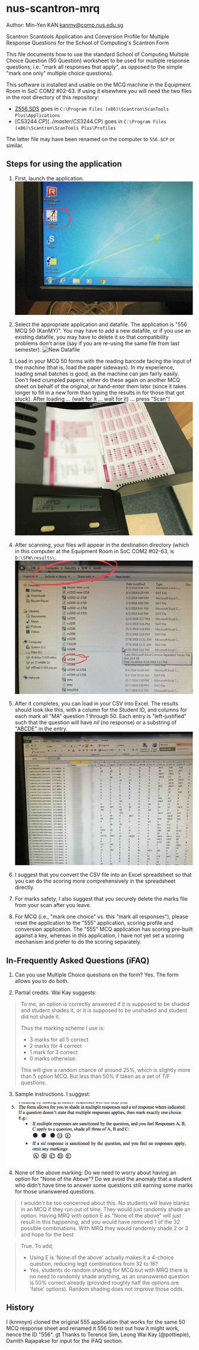 # nus-scantron-mrq

Author: Min-Yen KAN <kanmy@comp.nus.edu.sg>

Scantron Scantools Application and Conversion Profile for Multiple Response Questions for the School of Computing's Scantron Form

This file documents how to use the standard School of Computing Multiple Choice Question (50 Question) worksheet to be used for multiple response questions; i.e. "mark all responses that apply", as opposed to the simple "mark one only" multiple choice questions).

This software is installed and usable on the MCQ machine in the Equipment Room in SoC COM2 #02-63.  If using it elsewhere you will need the two files in the root directory of this repository:

* [Z556.SDS](../master/Z556.SDS) goes in `C:\Program Files (x86)\Scantron\ScanTools Plus\Applications`
* [CS3244.$CP](../master/CS3244.$CP) goes in `C:\Program Files (x86)\Scantron\ScanTools Plus\Profiles`

The latter file may have been renamed on the computer to `556.$CP` or similar.

## Steps for using the application

1. First, launch the application.
   ![Scantools Icon](https://github.com/knmnyn/nus-scantron-mrq/blob/master/images/scantool.jpg?raw=true "Scantool Icon")
2. Select the appropriate application and datafile.  The application is "556 MCQ 50 (KanMY)".  You may have to add a new datafile, or if you use an existing datafile, you may have to delete it so that compatibility problems don't arise (say if you are re-using the same file from last semester).
   ![New Datafile](https://github.com/knmnyn/nus-scantron-mrq/blob/master/images/newdf.jpg?raw=true "New Datafile")
3. Load in your MCQ 50 forms with the reading barcode facing the input of the machine (that is, load the paper sideways).  In my experience, loading small batches is good, as the machine can jam fairly easily.  Don't feed crumpled papers; either do these again on another MCQ sheet on behalf of the original, or hand-enter them later (since it takes longer to fill in a new form than typing the results in for those that got stuck).  After loading ... (wait for it ... wait for it) ... press "Scan"!
   ![Load the Scanner](https://github.com/knmnyn/nus-scantron-mrq/blob/master/images/scanner.jpg?raw=true "Load the Scanner")
4. After scanning, your files will appear in the destination directory (which in this computer at the Equipment Room in SoC COM2 #02-63, is `D:\SFW\results\`.
   ![Datafile](https://github.com/knmnyn/nus-scantron-mrq/blob/master/images/datafile.jpg?raw=true "Datafile")
5. After it completes, you can load in your CSV into Excel.  The results should look like this, with a column for the Student ID, and columns for each mark all "MA" question 1 through 50.  Each entry is "left-justified" such that the question will have _nil_ (no response) or a substring of "ABCDE" in the entry.
   ![CSV in Excel](https://github.com/knmnyn/nus-scantron-mrq/blob/master/images/csvinxls.jpg?raw=true "CSV in Excel")

6. I suggest that you convert the CSV file into an Excel spreadsheet so that you can do the scoring more comprehensively in the spreadsheet directly.
7. For marks safety, I also suggest that you securely delete the marks file from your scan after you leave.
8. For MCQ (i.e., "mark one choice" vs. this "mark all responses"), please reset the application to the "555" application, scoring profile and conversion application.  The "555" MCQ application has scoring pre-built against a key, whereas in this application, I have not yet set a scoring mechanism and prefer to do the scoring separately.

## In-Frequently Asked Questions (iFAQ)

1. Can you use Multiple Choice questions on the form?  Yes.  The form allows you to do both.

2. Partial credits.  Wai Kay suggests:

> To me, an option is correctly answered if it is supposed to be shaded and student shades it, or it is supposed to be unshaded and student did not shade it.  
> 
> Thus the marking scheme I use is:
> * 3 marks for all 5 correct 
> * 2 marks for 4 correct
> * 1 mark for 3 correct
> * 0 marks otherwise.
>
> This will give a random chance of around 25%, which is slightly more than 5 option MCQ. But less than 50% if taken as a set of T/F questions.

3. Sample instructions.  I suggest:

  ![Sample Instructions](https://github.com/knmnyn/nus-scantron-mrq/blob/master/images/s-instr.png?raw=true "Sample Instructions")
   
4. None of the above marking: Do we need to worry about having an option for "None of the Above"?  Do we avoid the anomaly that a student who didn't have time to answer some questions still earning some marks for those unanswered questions.

> I wouldn't be too concerned about this. No students will leave blanks in an MCQ if they run out of time. They would just randomly shade an option. Having MRQ with option E as "None of the above" will just result in this happening, and you would have removed 1 of the 32 possible combinations. With MRQ they would randomly shade 2 or 3 and hope for the best

> True. To add,
> * Using E is 'None of the above' actually makes it a 4-choice question, reducing legit combinations from 32 to 16?
> * Yes, students do random shading for MCQ but with MRQ there is no need to randomly shade anything, as an unanswered question is 50% correct already (provided roughly half the options are 'false' options). Random shading does not improve those odds.

## History

I (knmnyn) cloned the original 555 application that works for the same 50 MCQ response sheet and renamed it 556 to test out how it might work, hence the ID "556".
gt
Thanks to Terence Sim, Leong Wai Kay (@pottiepie), Damith Rajapakse for input for the iFAQ section.

